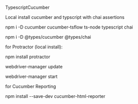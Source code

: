 TypescriptCucumber

Local install cucumber and typscript with chai assertions

npm i -D cucumber cucumber-tsflow ts-node typescript chai

npm i -D @types/cucumber @types/chai


for Protractor (local install):

npm install protractor

webdriver-manager update

webdriver-manager start


for Cucumber Reporting

npm install --save-dev cucumber-html-reporter